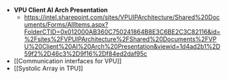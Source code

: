 - **VPU Client AI Arch Presentation**
	- https://intel.sharepoint.com/sites/VPUIPArchitecture/Shared%20Documents/Forms/AllItems.aspx?FolderCTID=0x012000AB360C750241864B8E3C6BE2C3C82116&id=%2Fsites%2FVPUIPArchitecture%2FShared%20Documents%2FVPU%20Client%20AI%20Arch%20Presentation&viewid=1d4ad2b1%2D59f2%2D46c3%2D9f16%2Df84ed2daf95c
- [[Communication interfaces for VPU]]
- [[Systolic Array in TPU]]